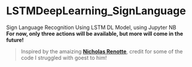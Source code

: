 # LSTMDeepLearning_SignLanguage
Sign Language Recognition Using LSTM DL Model, using Jupyter NB \
**For now, only three actions will be available, but more will come in the future!**
> Inspired by the amaizing <strong>[Nicholas Renotte](https://www.youtube.com/@NicholasRenotte)</strong>, credit for some of the code I struggled with goest to him!
